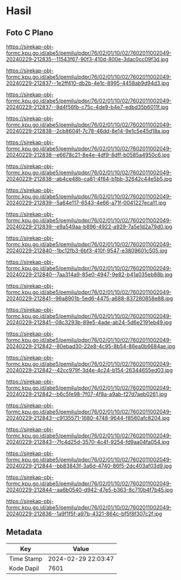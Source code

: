 # Hasil

## Foto C Plano

https://sirekap-obj-formc.kpu.go.id/abe5/pemilu/pdpr/76/02/01/10/02/7602011002049-20240229-212835--11543f67-90f3-410d-800e-3dac0cc09f3d.jpg

https://sirekap-obj-formc.kpu.go.id/abe5/pemilu/pdpr/76/02/01/10/02/7602011002049-20240229-212837--1e2ff410-db2b-4e1c-8995-4458ab9d94d3.jpg

https://sirekap-obj-formc.kpu.go.id/abe5/pemilu/pdpr/76/02/01/10/02/7602011002049-20240229-212837--8d4f56fb-c75c-4de9-b4e7-edbd35b6011f.jpg

https://sirekap-obj-formc.kpu.go.id/abe5/pemilu/pdpr/76/02/01/10/02/7602011002049-20240229-212838--2cb8604f-7c78-46dd-8e14-9e1c5e45d18a.jpg

https://sirekap-obj-formc.kpu.go.id/abe5/pemilu/pdpr/76/02/01/10/02/7602011002049-20240229-212838--e6678c21-8e4e-4df9-8dff-b0585a4950c6.jpg

https://sirekap-obj-formc.kpu.go.id/abe5/pemilu/pdpr/76/02/01/10/02/7602011002049-20240229-212838--ab4ce48b-ca81-4f64-b1bb-32642c44e5b5.jpg

https://sirekap-obj-formc.kpu.go.id/abe5/pemilu/pdpr/76/02/01/10/02/7602011002049-20240229-212839--5a64e117-6543-4e66-a71f-0041227eca11.jpg

https://sirekap-obj-formc.kpu.go.id/abe5/pemilu/pdpr/76/02/01/10/02/7602011002049-20240229-212839--e9a549aa-b896-4922-a929-7a5e1d2a79d0.jpg

https://sirekap-obj-formc.kpu.go.id/abe5/pemilu/pdpr/76/02/01/10/02/7602011002049-20240229-212840--1bc12fb3-6bf3-410f-9547-e3809601c505.jpg

https://sirekap-obj-formc.kpu.go.id/abe5/pemilu/pdpr/76/02/01/10/02/7602011002049-20240229-212840--7aa314a9-85e0-4947-9e82-b41a035eb88b.jpg

https://sirekap-obj-formc.kpu.go.id/abe5/pemilu/pdpr/76/02/01/10/02/7602011002049-20240229-212841--96a8901b-5ed6-4475-a688-837280858e88.jpg

https://sirekap-obj-formc.kpu.go.id/abe5/pemilu/pdpr/76/02/01/10/02/7602011002049-20240229-212841--08c3293b-89e5-4ade-ab24-5d6e2191eb49.jpg

https://sirekap-obj-formc.kpu.go.id/abe5/pemilu/pdpr/76/02/01/10/02/7602011002049-20240229-212842--80ebad30-22e8-4c95-8b54-86ea0b6684ae.jpg

https://sirekap-obj-formc.kpu.go.id/abe5/pemilu/pdpr/76/02/01/10/02/7602011002049-20240229-212842--42cc979f-3d4e-4c24-b154-26344655ed03.jpg

https://sirekap-obj-formc.kpu.go.id/abe5/pemilu/pdpr/76/02/01/10/02/7602011002049-20240229-212842--b6c5fe98-7f07-4f8a-a9ab-f27d7aeb0261.jpg

https://sirekap-obj-formc.kpu.go.id/abe5/pemilu/pdpr/76/02/01/10/02/7602011002049-20240229-212843--c9135571-1680-4748-9644-f8560afc8204.jpg

https://sirekap-obj-formc.kpu.go.id/abe5/pemilu/pdpr/76/02/01/10/02/7602011002049-20240229-212843--7fc4d25d-3570-4c4f-9254-fd9aa04fa054.jpg

https://sirekap-obj-formc.kpu.go.id/abe5/pemilu/pdpr/76/02/01/10/02/7602011002049-20240229-212844--bb83843f-3a6d-4740-86f5-2dc403af03d9.jpg

https://sirekap-obj-formc.kpu.go.id/abe5/pemilu/pdpr/76/02/01/10/02/7602011002049-20240229-212844--aa6b0540-d942-47e5-b363-8c710b4f7b45.jpg

https://sirekap-obj-formc.kpu.go.id/abe5/pemilu/pdpr/76/02/01/10/02/7602011002049-20240229-212836--1a9f1f5f-a97b-4321-864c-bf5f8f307c2f.jpg


## Metadata

| Key        | Value               |
| ---------- | ------------------- |
| Time Stamp | 2024-02-29 22:03:47 |
| Kode Dapil | 7601                |



